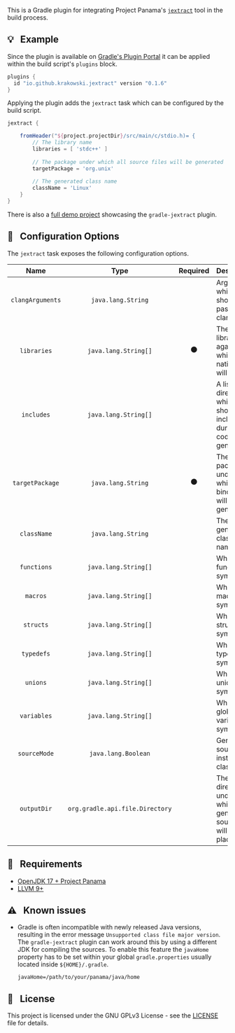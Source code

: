 This is a Gradle plugin for integrating Project Panama's [`jextract`](http://cr.openjdk.java.net/~mcimadamore/panama/jextract_distilled.html) tool in the build process.

## :bulb: &nbsp; Example

Since the plugin is available on [Gradle's Plugin Portal](https://plugins.gradle.org/) it can be applied within the build script's `plugins` block.

```gradle
plugins {
  id "io.github.krakowski.jextract" version "0.1.6"
}
```

Applying the plugin adds the `jextract` task which can be configured by the build script.

```gradle
jextract {

    fromHeader("${project.projectDir}/src/main/c/stdio.h)= {
        // The library name
        libraries = [ 'stdc++' ]
    
        // The package under which all source files will be generated
        targetPackage = 'org.unix'
        
        // The generated class name
        className = 'Linux'
    }
}
```

There is also a [full demo project](https://github.com/krakowski/jextract-demo) showcasing the `gradle-jextract` plugin.

## :triangular_ruler: &nbsp; Configuration Options

The `jextract` task exposes the following configuration options.

|       Name       |               Type              |    Required    | Description                                                                |
|:----------------:|:-------------------------------:|:--------------:|----------------------------------------------------------------------------|
| `clangArguments` |        `java.lang.String`       |                | Arguments which should be passed to clang                                  |
|    `libraries`   |       `java.lang.String[]`      | :black_circle: | The libraries against which the native code will link                      |
|    `includes`    |       `java.lang.String[]`      |                | A list of directories which should be included during code generation      |
|  `targetPackage` |        `java.lang.String`       | :black_circle: | The package under which all bindings will be generated                     |
|    `className`   |        `java.lang.String`       |                | The generated class file's name                                            |
|    `functions`   |       `java.lang.String[]`      |                | Whitelist of function symbols                                              |
|     `macros`     |       `java.lang.String[]`      |                | Whitelist of macro symbols                                                 |
|     `structs`    |       `java.lang.String[]`      |                | Whitelist of struct symbols                                                |
|    `typedefs`    |       `java.lang.String[]`      |                | Whitelist of typedef symbols                                               |
|     `unions`     |       `java.lang.String[]`      |                | Whitelist of union symbols                                                 |
|    `variables`   |       `java.lang.String[]`      |                | Whitelist of global variable symbols                                       |
|   `sourceMode`   |       `java.lang.Boolean`       |                | Generate source files instead of class files                               |
|    `outputDir`   | `org.gradle.api.file.Directory` |                | The output directory under which the generated source files will be placed |

## :wrench: &nbsp; Requirements

  * [OpenJDK 17 + Project Panama](https://github.com/openjdk/panama-foreign/tree/foreign-jextract)
  * [LLVM 9+](https://releases.llvm.org/download.html)

## :warning: &nbsp; Known issues

- Gradle is often incompatible with newly released Java versions, resulting in the error message `Unsupported class file major version`. The `gradle-jextract` plugin can work around this by using a different JDK for compiling the sources. To enable this feature the `javaHome` property has to be set within your global `gradle.properties` usually located inside `${HOME}/.gradle`.

  ```
  javaHome=/path/to/your/panama/java/home
  ```
  
## :scroll: &nbsp; License

This project is licensed under the GNU GPLv3 License - see the [LICENSE](LICENSE) file for details.